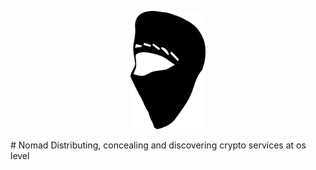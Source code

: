 <p align="center">
  <img src="/doc/nomad.svg" width="120" alt="Nomad Logo"/>
</p>
# Nomad
Distributing, concealing and discovering crypto services at os level
